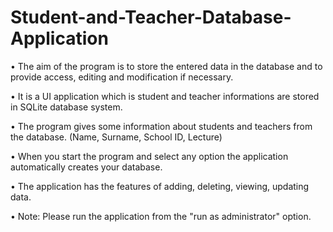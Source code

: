# Student-and-Teacher-Database-Application
• The aim of the program is to store the entered data in the database and to provide access, editing and modification if necessary.

• It is a UI application which is student and teacher informations are stored in SQLite database system.

• The program gives some information about students and teachers from the database. (Name, Surname, School ID, Lecture)

• When you start the program and select any option the application automatically creates your database.

• The application has the features of adding, deleting, viewing, updating data.

• Note: Please run the application from the "run as administrator" option.
